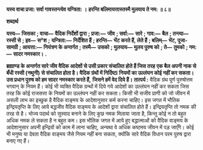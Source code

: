 **यस्य वाचा प्रजा: सर्वा गावस्तन्त्येव यन्त्रिता: ।** **हरन्ति बलिमायत्तास्तस्मै मुलयाय ते नम: ॥ ८॥** 

**शब्दार्थ** 

**यस्य—** **जिसका** **; वाचा—** **वैदिक निर्देशों द्वारा** **; प्रजा:—** **जीव** **; सर्वा:—** **सारे** **; गाव:—** **बैल** **; तन्त्या—** **रस्सी से** **; इव—** **स²श** **;** **यन्त्रिता:—** **निर्देशित हैं** **; हरन्ति—** **भेंट करते हैं, लेते हैं** **; बलिम्—** **भेंट, पूजा-सामग्री** **; आयत्ता:—** **नियंत्रण के अन्तर्गत** **; तस्मै—** **उसको** **; मुलयाय—** **मुलय पुरुष को** **; ते—** **तुमको** **; नम:—** **सादर नमस्कार।** **.** 

**ब्रह्माण्ड के अन्तर्गत सारे जीव वैदिक आदेशों से उसी प्रकार संचालित होते हैं जिस तरह** **एक बैल अपनी नाक से बँधी रस्सी (नथुनी) से संचालित होता है। वैदिक ग्रंथों में निर्दिष्टï** **नियमों का उल्लंघन कोई नहीं कर सकता। उस प्रधान पुरुष को हम सादर नमस्कार करते हैं,** **जिसने हमें वेद दिये हैं।** **तात्पर्य :** वैदिक ग्रंथ पूर्ण पुरुषोत्तम भगवान् के नियम हैं। कोई भी व्यक्ति वैदिक ग्रन्थों में दिये गये आदेशों का उल्लंघन नहीं कर सकता जिस तरह कि कोई राजसत्ता के नियमों का उल्लंघन नहीं कर सकता। किसी भी सजीव प्राणी को जो जीवन में असली लाभ का इच्छुक है वैदिक वाङ्मय के आदेशानुसार कर्म करना चाहिए। इस जगत में भौतिक इन्द्रियतृप्ति के लिए आये बद्धजीव वैदिक वाङ्मय के आदेशों द्वारा संचालित होते हैं। इन्द्रियतृप्ति तो नमक की तरह से है। भोज्य पदार्थ को सुस्वाद बनाने के लिए कुछ नमक मिलाया जाता है, किन्तु कोई न तो बहुत अधिक नमक ले सकता है न बहुत कम। इस भौतिक जगत में आये हुए बद्धात्माओं को वैदिक वाङ्मय के आदेशानुसार अपनी इन्द्रियों को काम में लाना चाहिए, अन्यथा वे अधिक कष्टमय जीवन में पड़ जाएँगे। कोई भी मनुष्य या देवता वैदिक वाङ्मय जैसे नियम नहीं बना सकता, क्योंकि सारे वैदिक विधान परम पुरुष द्वारा बनाए गए हैं।  
